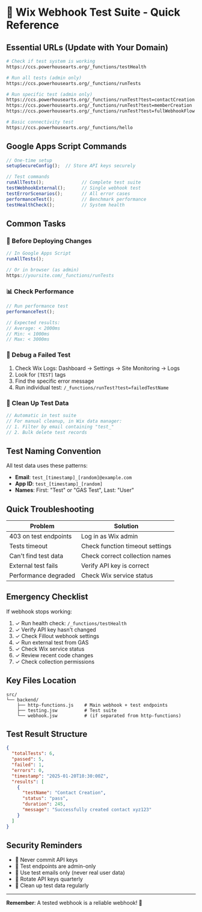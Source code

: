 # 🚀 Wix Webhook Test Suite - Quick Reference

## Essential URLs (Update with Your Domain)

```bash
# Check if test system is working
https://ccs.powerhousearts.org/_functions/testHealth

# Run all tests (admin only)
https://ccs.powerhousearts.org/_functions/runTests

# Run specific test (admin only)
https://ccs.powerhousearts.org/_functions/runTest?test=contactCreation
https://ccs.powerhousearts.org/_functions/runTest?test=memberCreation
https://ccs.powerhousearts.org/_functions/runTest?test=fullWebhookFlow

# Basic connectivity test
https://ccs.powerhousearts.org/_functions/hello
```

## Google Apps Script Commands

```javascript
// One-time setup
setupSecureConfig();  // Store API keys securely

// Test commands
runAllTests();              // Complete test suite
testWebhookExternal();      // Single webhook test
testErrorScenarios();       // All error cases
performanceTest();          // Benchmark performance
testHealthCheck();          // System health
```

## Common Tasks

### 🧪 Before Deploying Changes
```javascript
// In Google Apps Script
runAllTests();

// Or in browser (as admin)
https://yoursite.com/_functions/runTests
```

### 📊 Check Performance
```javascript
// Run performance test
performanceTest();

// Expected results:
// Average: < 2000ms
// Min: < 1000ms  
// Max: < 3000ms
```

### 🐛 Debug a Failed Test
1. Check Wix Logs: Dashboard → Settings → Site Monitoring → Logs
2. Look for `[TEST]` tags
3. Find the specific error message
4. Run individual test: `/_functions/runTest?test=failedTestName`

### 🧹 Clean Up Test Data
```javascript
// Automatic in test suite
// For manual cleanup, in Wix data manager:
// 1. Filter by email containing "test_"
// 2. Bulk delete test records
```

## Test Naming Convention

All test data uses these patterns:
- **Email**: `test_[timestamp]_[random]@example.com`
- **App ID**: `test_[timestamp]_[random]`
- **Names**: First: "Test" or "GAS Test", Last: "User"

## Quick Troubleshooting

| Problem | Solution |
|---------|----------|
| 403 on test endpoints | Log in as Wix admin |
| Tests timeout | Check function timeout settings |
| Can't find test data | Check correct collection names |
| External test fails | Verify API key is correct |
| Performance degraded | Check Wix service status |

## Emergency Checklist

If webhook stops working:

1. ✓ Run health check: `/_functions/testHealth`
2. ✓ Verify API key hasn't changed
3. ✓ Check Fillout webhook settings
4. ✓ Run external test from GAS
5. ✓ Check Wix service status
6. ✓ Review recent code changes
7. ✓ Check collection permissions

## Key Files Location

```
src/
└── backend/
    ├── http-functions.js    # Main webhook + test endpoints
    ├── testing.jsw          # Test suite
    └── webhook.jsw          # (if separated from http-functions)
```

## Test Result Structure

```json
{
  "totalTests": 6,
  "passed": 5,
  "failed": 1,
  "errors": 0,
  "timestamp": "2025-01-20T10:30:00Z",
  "results": [
    {
      "testName": "Contact Creation",
      "status": "pass",
      "duration": 245,
      "message": "Successfully created contact xyz123"
    }
  ]
}
```

## Security Reminders

- 🔐 Never commit API keys
- 🔐 Test endpoints are admin-only
- 🔐 Use test emails only (never real user data)
- 🔐 Rotate API keys quarterly
- 🔐 Clean up test data regularly

---

**Remember**: A tested webhook is a reliable webhook! 🎯
